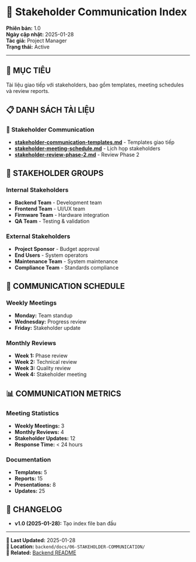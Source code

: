 # 🤝 Stakeholder Communication Index

**Phiên bản:** 1.0  
**Ngày cập nhật:** 2025-01-28  
**Tác giả:** Project Manager  
**Trạng thái:** Active  

---

## 🎯 **MỤC TIÊU**
Tài liệu giao tiếp với stakeholders, bao gồm templates, meeting schedules và review reports.

## 📋 **DANH SÁCH TÀI LIỆU**

### **📖 Stakeholder Communication**
- **[stakeholder-communication-templates.md](./stakeholder-communication-templates.md)** - Templates giao tiếp
- **[stakeholder-meeting-schedule.md](./stakeholder-meeting-schedule.md)** - Lịch họp stakeholders
- **[stakeholder-review-phase-2.md](./stakeholder-review-phase-2.md)** - Review Phase 2

## 👥 **STAKEHOLDER GROUPS**

### **Internal Stakeholders**
- **Backend Team** - Development team
- **Frontend Team** - UI/UX team
- **Firmware Team** - Hardware integration
- **QA Team** - Testing & validation

### **External Stakeholders**
- **Project Sponsor** - Budget approval
- **End Users** - System operators
- **Maintenance Team** - System maintenance
- **Compliance Team** - Standards compliance

## 📅 **COMMUNICATION SCHEDULE**

### **Weekly Meetings**
- **Monday:** Team standup
- **Wednesday:** Progress review
- **Friday:** Stakeholder update

### **Monthly Reviews**
- **Week 1:** Phase review
- **Week 2:** Technical review
- **Week 3:** Quality review
- **Week 4:** Stakeholder meeting

## 📊 **COMMUNICATION METRICS**

### **Meeting Statistics**
- **Weekly Meetings:** 3
- **Monthly Reviews:** 4
- **Stakeholder Updates:** 12
- **Response Time:** < 24 hours

### **Documentation**
- **Templates:** 5
- **Reports:** 15
- **Presentations:** 8
- **Updates:** 25

## 🔄 **CHANGELOG**
- **v1.0 (2025-01-28):** Tạo index file ban đầu

---

**📅 Last Updated:** 2025-01-28  
**📁 Location:** `backend/docs/06-STAKEHOLDER-COMMUNICATION/`  
**🔗 Related:** [Backend README](../../README.md)
